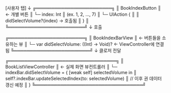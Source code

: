 [사용자 탭]
     ↓
╔════════════════════════╗
║  BookIndexButton       ║  ← 개별 버튼
║  └─ index: Int         ║     (ex. 1, 2, ..., 7)
║  └─ UIAction {         ║
║       didSelectVolume?(index) → 호출됨
║     }                  ║
╚════════════════════════╝
     ↓ 호출

╔════════════════════════╗
║  BookIndexBarView      ║  ← 버튼들을 소유하는 뷰
║  └─ var didSelectVolume: ((Int) -> Void)?  ← ViewController에 연결됨
╚════════════════════════╝
     ↓ 클로저 전달

╔══════════════════════════════════╗
║  BookListViewController          ║  ← 실제 화면 뷰컨트롤러
║  └─ indexBar.didSelectVolume = { [weak self] selectedVolume in
║         self?.indexBar.updateSelectedIndex(to: selectedVolume)
║         // 이후 권 데이터 갱신 예정
║     }
╚══════════════════════════════════╝
